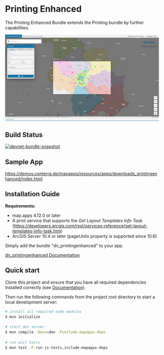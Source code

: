 # Printing Enhanced

The Printing Enhanced Bundle extends the Printing bundle by further capabilities.

![Screenshot App](https://github.com/conterra/mapapps-printing-enhanced/blob/main/screenshot.png)

## Build Status
[![devnet-bundle-snapshot](https://github.com/conterra/mapapps-printing-enhanced/actions/workflows/devnet-bundle-snapshot.yml/badge.svg)](https://github.com/conterra/mapapps-printing-enhanced/actions/workflows/devnet-bundle-snapshot.yml)

## Sample App
https://demos.conterra.de/mapapps/resources/apps/downloads_printingenhanced/index.html

## Installation Guide
**Requirements:**
- map.apps 4.12.0 or later
- A print service that supports the _Get Layout Templates Info Task_ (https://developers.arcgis.com/rest/services-reference/get-layout-templates-info-task.htm)
- ArcGIS Server 10.4 or later (pageUnits property is supported since 10.6)

Simply add the bundle "dn_printingenhanced" to your app.

[dn_printingenhanced Documentation](https://github.com/conterra/mapapps-printing-enhanced/tree/master/src/main/js/bundles/dn_printingenhanced)

## Quick start

Clone this project and ensure that you have all required dependencies installed correctly (see [Documentation](https://docs.conterra.de/en/mapapps/latest/developersguide/getting-started/set-up-development-environment.html)).

Then run the following commands from the project root directory to start a local development server:

```bash
# install all required node modules
$ mvn initialize

# start dev server
$ mvn compile -Denv=dev -Pinclude-mapapps-deps

# run unit tests
$ mvn test -P run-js-tests,include-mapapps-deps
```

